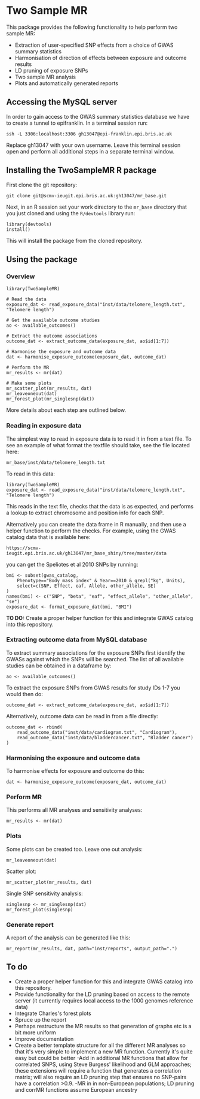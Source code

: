# Two Sample MR

This package provides the following functionality to help perform two sample MR:

- Extraction of user-specified SNP effects from a choice of GWAS summary statistics
- Harmonisation of direction of effects between exposure and outcome results
- LD pruning of exposure SNPs
- Two sample MR analysis
- Plots and automatically generated reports 


## Accessing the MySQL server

In order to gain access to the GWAS summary statistics database we have to create a tunnel to epifranklin. In a terminal session run:

    ssh -L 3306:localhost:3306 gh13047@epi-franklin.epi.bris.ac.uk

Replace gh13047 with your own username. Leave this terminal session open and perform all additional steps in a separate terminal window.


## Installing the TwoSampleMR R package

First clone the git repository:

    git clone git@scmv-ieugit.epi.bris.ac.uk:gh13047/mr_base.git

Next, in an R session set your work directory to the `mr_base` directory that you just cloned and using the `R/devtools` library run:

    library(devtools)
    install()

This will install the package from the cloned repository. 


## Using the package

### Overview

    library(TwoSampleMR)
    
    # Read the data
    exposure_dat <- read_exposure_data("inst/data/telomere_length.txt", "Telomere length")
    
    # Get the available outcome studies
    ao <- available_outcomes()
    
    # Extract the outcome associations
    outcome_dat <- extract_outcome_data(exposure_dat, ao$id[1:7])
    
    # Harmonise the exposure and outcome data
    dat <- harmonise_exposure_outcome(exposure_dat, outcome_dat)
    
    # Perform the MR
    mr_results <- mr(dat)
    
    # Make some plots
    mr_scatter_plot(mr_results, dat)
    mr_leaveoneout(dat)
    mr_forest_plot(mr_singlesnp(dat))

More details about each step are outlined below.


### Reading in exposure data

The simplest way to read in exposure data is to read it in from a text file. To see an example of what format the textfile should take, see the file located here:

    mr_base/inst/data/telomere_length.txt

To read in this data:

    library(TwoSampleMR)
    exposure_dat <- read_exposure_data("inst/data/telomere_length.txt", "Telomere length")

This reads in the text file, checks that the data is as expected, and performs a lookup to extract chromosome and position info for each SNP.

Alternatively you can create the data frame in R manually, and then use a helper function to perform the checks. For example, using the GWAS catalog data that is available here:

    https://scmv-ieugit.epi.bris.ac.uk/gh13047/mr_base_shiny/tree/master/data

you can get the Speliotes et al 2010 SNPs by running:

    bmi <- subset(gwas_catalog, 
        Phenotype=="Body mass index" & Year==2010 & grepl("kg", Units), 
        select=c(SNP, Effect, eaf, Allele, other_allele, SE)
    )
    names(bmi) <- c("SNP", "beta", "eaf", "effect_allele", "other_allele", "se")
    exposure_dat <- format_exposure_dat(bmi, "BMI")

**TO DO:** Create a proper helper function for this and integrate GWAS catalog into this repository.


### Extracting outcome data from MySQL database

To extract summary associations for the exposure SNPs first identify the GWASs against which the SNPs will be searched. The list of all available studies can be obtained in a dataframe by:

    ao <- available_outcomes()

To extract the exposure SNPs from GWAS results for study IDs 1-7 you would then do:

    outcome_dat <- extract_outcome_data(exposure_dat, ao$id[1:7])

Alternatively, outcome data can be read in from a file directly:

    outcome_dat <- rbind(
        read_outcome_data("inst/data/cardiogram.txt", "Cardiogram"),
        read_outcome_data("inst/data/bladdercancer.txt", "Bladder cancer")
    )

### Harmonising the exposure and outcome data

To harmonise effects for exposure and outcome do this:

    dat <- harmonise_exposure_outcome(exposure_dat, outcome_dat)


### Perform MR

This performs all MR analyses and sensitivity analyses:

    mr_results <- mr(dat)


### Plots

Some plots can be created too. Leave one out analysis:

    mr_leaveoneout(dat)

Scatter plot:

    mr_scatter_plot(mr_results, dat)

Single SNP sensitivity analysis:

    singlesnp <- mr_singlesnp(dat)
    mr_forest_plot(singlesnp)


### Generate report

A report of the analysis can be generated like this:

    mr_report(mr_results, dat, path="inst/reports", output_path=".")


## To do

- Create a proper helper function for this and integrate GWAS catalog into this repository.
- Provide functionality for the LD pruning based on access to the remote server (it currently requires local access to the 1000 genomes reference data)
- Integrate Charles's forest plots
- Spruce up the report
- Perhaps restructure the MR results so that generation of graphs etc is a bit more uniform
- Improve documentation
- Create a better template structure for all the different MR analyses so that it's very simple to implement a new MR function. Currently it's quite easy but could be better
-Add in additional MR functions that allow for correlated SNPS, using Steve Burgess' likelihood and GLM approaches; these extensions will require a function that generates a correlation matrix; will also require an LD pruning step that ensures no SNP-pairs have a correlation >0.9. 
-MR in in non-European populations; LD pruning and corrMR functions assume European ancestry 